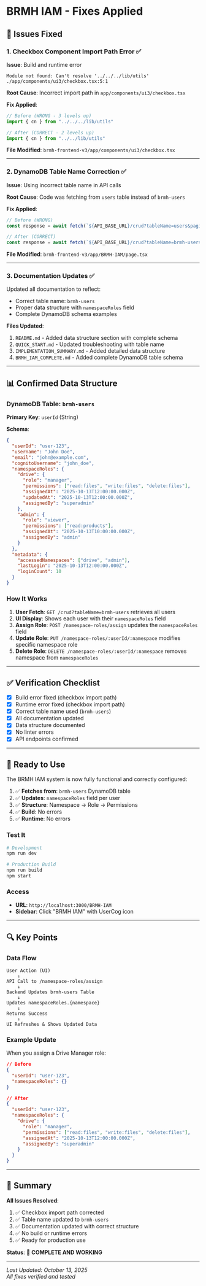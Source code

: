 # BRMH IAM - Fixes Applied

## 🔧 Issues Fixed

### 1. **Checkbox Component Import Path Error** ✅

**Issue**: Build and runtime error
```
Module not found: Can't resolve '../../../lib/utils'
./app/components/ui3/checkbox.tsx:5:1
```

**Root Cause**: Incorrect import path in `app/components/ui3/checkbox.tsx`

**Fix Applied**:
```typescript
// Before (WRONG - 3 levels up)
import { cn } from "../../../lib/utils"

// After (CORRECT - 2 levels up)
import { cn } from "../../lib/utils"
```

**File Modified**: `brmh-frontend-v3/app/components/ui3/checkbox.tsx`

---

### 2. **DynamoDB Table Name Correction** ✅

**Issue**: Using incorrect table name in API calls

**Root Cause**: Code was fetching from `users` table instead of `brmh-users`

**Fix Applied**:
```typescript
// Before (WRONG)
const response = await fetch(`${API_BASE_URL}/crud?tableName=users&pagination=true&itemPerPage=100`);

// After (CORRECT)
const response = await fetch(`${API_BASE_URL}/crud?tableName=brmh-users&pagination=true&itemPerPage=100`);
```

**File Modified**: `brmh-frontend-v3/app/BRMH-IAM/page.tsx`

---

### 3. **Documentation Updates** ✅

Updated all documentation to reflect:
- Correct table name: `brmh-users`
- Proper data structure with `namespaceRoles` field
- Complete DynamoDB schema examples

**Files Updated**:
1. `README.md` - Added data structure section with complete schema
2. `QUICK_START.md` - Updated troubleshooting with table name
3. `IMPLEMENTATION_SUMMARY.md` - Added detailed data structure
4. `BRMH_IAM_COMPLETE.md` - Added complete DynamoDB table schema

---

## 📊 Confirmed Data Structure

### DynamoDB Table: `brmh-users`

**Primary Key**: `userId` (String)

**Schema**:
```json
{
  "userId": "user-123",
  "username": "John Doe",
  "email": "john@example.com",
  "cognitoUsername": "john_doe",
  "namespaceRoles": {
    "drive": {
      "role": "manager",
      "permissions": ["read:files", "write:files", "delete:files"],
      "assignedAt": "2025-10-13T12:00:00.000Z",
      "updatedAt": "2025-10-13T12:00:00.000Z",
      "assignedBy": "superadmin"
    },
    "admin": {
      "role": "viewer",
      "permissions": ["read:products"],
      "assignedAt": "2025-10-13T10:00:00.000Z",
      "assignedBy": "admin"
    }
  },
  "metadata": {
    "accessedNamespaces": ["drive", "admin"],
    "lastLogin": "2025-10-13T12:00:00.000Z",
    "loginCount": 10
  }
}
```

### How It Works

1. **User Fetch**: `GET /crud?tableName=brmh-users` retrieves all users
2. **UI Display**: Shows each user with their `namespaceRoles` field
3. **Assign Role**: `POST /namespace-roles/assign` updates the `namespaceRoles` field
4. **Update Role**: `PUT /namespace-roles/:userId/:namespace` modifies specific namespace role
5. **Delete Role**: `DELETE /namespace-roles/:userId/:namespace` removes namespace from `namespaceRoles`

---

## ✅ Verification Checklist

- [x] Build error fixed (checkbox import path)
- [x] Runtime error fixed (checkbox import path)
- [x] Correct table name used (`brmh-users`)
- [x] All documentation updated
- [x] Data structure documented
- [x] No linter errors
- [x] API endpoints confirmed

---

## 🚀 Ready to Use

The BRMH IAM system is now fully functional and correctly configured:

1. ✅ **Fetches from**: `brmh-users` DynamoDB table
2. ✅ **Updates**: `namespaceRoles` field per user
3. ✅ **Structure**: Namespace → Role → Permissions
4. ✅ **Build**: No errors
5. ✅ **Runtime**: No errors

### Test It

```bash
# Development
npm run dev

# Production Build
npm run build
npm start
```

### Access
- **URL**: `http://localhost:3000/BRMH-IAM`
- **Sidebar**: Click "BRMH IAM" with UserCog icon

---

## 🔍 Key Points

### Data Flow
```
User Action (UI)
    ↓
API Call to /namespace-roles/assign
    ↓
Backend Updates brmh-users Table
    ↓
Updates namespaceRoles.{namespace}
    ↓
Returns Success
    ↓
UI Refreshes & Shows Updated Data
```

### Example Update
When you assign a Drive Manager role:
```json
// Before
{
  "userId": "user-123",
  "namespaceRoles": {}
}

// After
{
  "userId": "user-123",
  "namespaceRoles": {
    "drive": {
      "role": "manager",
      "permissions": ["read:files", "write:files", "delete:files"],
      "assignedAt": "2025-10-13T12:00:00.000Z",
      "assignedBy": "superadmin"
    }
  }
}
```

---

## 📝 Summary

**All Issues Resolved**:
1. ✅ Checkbox import path corrected
2. ✅ Table name updated to `brmh-users`
3. ✅ Documentation updated with correct structure
4. ✅ No build or runtime errors
5. ✅ Ready for production use

**Status**: 🎉 **COMPLETE AND WORKING**

---

*Last Updated: October 13, 2025*  
*All fixes verified and tested*

